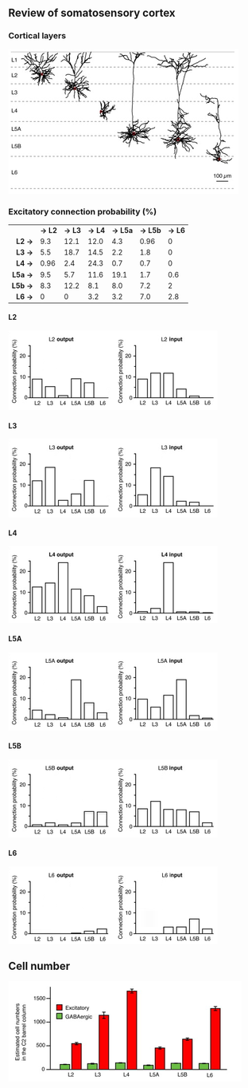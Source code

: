 ## Review of somatosensory cortex

### Cortical layers

![layers](layers.png)


### Excitatory connection probability (%)

<table>
  <tr align=center font-weight=bold>
    <td>
    <td><b>→ L2
    <td><b>→ L3
    <td><b>→ L4
    <td><b>→ L5a
    <td><b>→ L5b
    <td><b>→ L6
  <tr>
    <td align=right><b>L2 →  <td>9.3  <td>12.1 <td>12.0 <td>4.3  <td>0.96 <td>0
  <tr>
		<td align=right><b>L3 →  <td>5.5  <td>18.7 <td>14.5 <td>2.2  <td>1.8  <td>0
  <tr>
		<td align=right><b>L4 →  <td>0.96 <td>2.4  <td>24.3 <td>0.7  <td>0.7  <td>0
  <tr>
		<td align=right><b>L5a → <td>9.5  <td>5.7  <td>11.6 <td>19.1 <td>1.7  <td>0.6
  <tr>
		<td align=right><b>L5b → <td>8.3  <td>12.2 <td>8.1  <td>8.0  <td>7.2  <td>2
  <tr>
		<td align=right><b>L6 →  <td>0    <td>0    <td>3.2  <td>3.2  <td>7.0  <td>2.8
</table>


#### L2
![L2](L2.png)

#### L3
![L3](L3.png)

#### L4
![L3](L4.png)

#### L5A
![L5A](L5A.png)

#### L5B
![L5B](L5B.png)

#### L6
![L3](L6.png)

## Cell number
![NN](cell_number.png)
